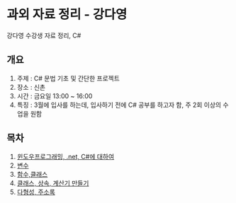 # 과외 자료 정리 - 강다영
강다영 수강생 자료 정리, C#

## 개요
1. 주제 : C# 문법 기초 및 간단한 프로젝트
2. 장소 : 신촌
3. 시간 : 금요일 13:00 ~ 16:00
4. 특징 : 3월에 입사를 하는데, 입사하기 전에 C# 공부를 하고자 함, 주 2회 이상의 수업을 원함

##  목차
1. [윈도우프로그래밍, .net, C#에 대하여](./1회차)
2. [변수](./2회차)
3. [함수,클래스](./3회차)
4. [클래스, 상속, 계산기 만들기](./4회차)
5. [다형성, 주소록 ](./5회차)
